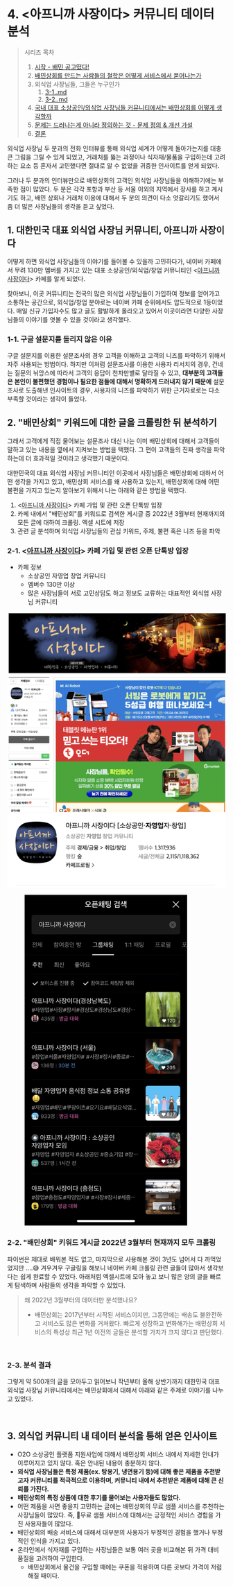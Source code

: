 # 4. <아프니까 사장이다> 커뮤니티 데이터 분석

> 시리즈 목차&#x20;
>
> 1. [시작 - 배민 공고떴다!](1..md)
> 2. [배민상회를 만드는 사람들의 철학은 어떻게 서비스에서 묻어나는가 ](2.-and.md)
> 3. 외식업 사장님들, 그들은 누구인가&#x20;
>    1. [3-1..md](3-1..md "mention")
>    2. [3-2..md](3-2..md "mention")
> 4. [국내 대표 소상공인/외식업 사장님들 커뮤니티에서는 배민상회를 어떻게 생각할까](4.-less-than-greater-than.md)&#x20;
> 5. [문제는 드러나는게 아니라 정의하는 것 - 문제 정의 & 개선 가설 ](5.-and.md)
> 6. [결론](6..md)&#x20;

외식업 사장님 두 분과의 전화 인터뷰를 통해 외식업 세계가 어떻게 돌아가는지를 대충 큰 그림을 그릴 수 있게 되었고, 거래처를 뚫는 과정이나 식자재/물품을 구입하는데 고려하는 요소 등 혼자서 고민했다면 절대로 알 수 없었을 귀중한 인사이트를 얻게 되었다.&#x20;

그러나 두 분과의 인터뷰만으로 배민상회의 고객인 외식업 사장님들을 이해하기에는 부족한 점이 많았다. 두 분은 각각 포항과 부산 등 서울 이외의 지역에서 장사를 하고 계시기도 하고, 배민 상회나 거래처 이용에 대해서 두 분의 의견이 다소 엇갈리기도 했어서 좀 더 많은 사장님들의 생각을 듣고 싶었다.&#x20;



## 1. 대한민국 대표 외식업 사장님 커뮤니티, 아프니까 사장이다&#x20;

어떻게 하면 외식업 사장님들의 이야기를 들어볼 수 있을까 고민하다가, 네이버 카페에서 무려 130만 멤버를 가지고 있는 대표 소상공인/외식업/창업 커뮤니티인 <[아프니까 사장이다](https://cafe.naver.com/jihosoccer123)> 카페를 알게 되었다.&#x20;

찾아보니, 이곳 커뮤니티는 전국의 많은 외식업 사장님들이 가입하여 정보를 얻어가고 소통하는 공간으로, 외식업/창업 분야로는 네이버 카페 순위에서도 압도적으로 1등이었다. 매일 신규 가입자수도 많고 글도 활발하게 올라오고 있어서 이곳이라면 다양한 사장님들의 이야기를 엿볼 수 있을 것이라고 생각했다.&#x20;

### 1-1. 구글 설문지를 돌리지 않은 이유&#x20;

구글 설문지를 이용한 설문조사의 경우 고객을 이해하고 고객의 니즈를 파악하기 위해서 자주 사용되는 방법이다. 하지만 이처럼 설문조사를 이용한 사용자 리서치의 경우, 건네는 질문의 뉘앙스에 따라서 고객의 응답이 천차만별로 달라질 수 있고, **대부분의 고객들은 본인이 불편했던 경험이나 필요한 점들에 대해서 명확하게 드러내지 않기 때문에** 설문조사로 도출해낸 인사이트의 경우, 사용자의 니즈를 파악하기 위한 근거자료로는 다소 부족할 것이라는 생각이 들었다.&#x20;



## 2. "배민상회" 키워드에 대한 글을 크롤링한 뒤 분석하기&#x20;

그래서 고객에게 직접 물어보는 설문조사 대신 나는 이미 배민상회에 대해서 고객들이 말하고 있는 내용을 옆에서 지켜보는 방법을 택했다. 그 편이 고객들의 진짜 생각을 파악하는데 더 효과적일 것이라고 생각했기 때문이다.&#x20;

대한민국의 대표 외식업 사장님 커뮤니티인 이곳에서 사장님들은 배민상회에 대하서 어떤 생각을 가지고 있고, 배민상회 서비스를 왜 사용하고 있는지, 배민상회에 대해 어떤 불편을 가지고 있는지 알아보기 위해서 나는 아래와 같은 방법을 택했다.&#x20;

1. <[아프니까 사장이다](https://cafe.naver.com/jihosoccer123)> 카페 가입 및 관련 오픈 단톡방 입장&#x20;
2. 카페 내에서 "배민상회"를 키워드로 검색한 게시글 중 2022년 3월부터 현재까지의 모든 글에 대하여 크롤링. 엑셀 시트에 저장&#x20;
3. 관련 글 분석하며 외식업 사장님들의 관심 키워드, 주제, 불편 혹은 니즈 등을 파악&#x20;

### 2-1. <[아프니까 사장이다](https://cafe.naver.com/jihosoccer123)> 카페 가입 및 관련 오픈 단톡방 입장&#x20;

* 카페 정보&#x20;
  * 소상공인 자영업 창업 커뮤니티&#x20;
  * 멤버수 130만 이상&#x20;
  * 많은 사장님들이 서로 고민상담도 하고 정보도 교류하는 대표적인 외식업 사장님 커뮤니티&#x20;

![](<../../../.gitbook/assets/image (13).png>)![](<../../../.gitbook/assets/image (110).png>)&#x20;

<figure><img src="../../../.gitbook/assets/IMG_8FF99203F70C-1.jpeg" alt="" width="375"><figcaption></figcaption></figure>

### 2-2. "배민상회" 키워드 게시글 2022년 3월부터 현재까지 모두 크롤링&#x20;

파이썬은 제대로 배워본 적도 없고, 마지막으로 사용해본 것이 3년도 넘어서 다 까먹었었지만 ....😅 겨우겨우 구글링을 해보니 네이버 카페 크롤링 관련 글들이 많아서 생각보다는 쉽게 완료할 수 있었다. 아래처럼 엑셀시트에 모아 놓고 보니 많은 양의 글을 빠르게 탐색하며 사람들의 생각을 파악할 수 있었다.&#x20;

> 왜 2022년 3월부터의 데이터만 분석했나요?&#x20;
>
> * 배민상회는 2017년부터 시작된 서비스이지만, 그동안에는 배송도 불완전하고 서비스도 많은 변화를 거쳐왔다. 빠르게 성장하고 변화해가는 배민상회 서비스의 특성상 최근 1년 이전의 글들은 분석할 가치가 크지 않다고 판단했다.&#x20;

<figure><img src="../../../.gitbook/assets/제목 없는 디자인.gif" alt=""><figcaption></figcaption></figure>

### 2-3. 분석 결과&#x20;

그렇게 약 500개의 글을 모아두고 읽어보니 작년부터 올해 상반기까지 대한민국 대표 외식업 사장님 커뮤니티에서는 배민상회에서 대해서 아래와 같은 주제로 이야기를 나누고 있었다. &#x20;

<figure><img src="../../../.gitbook/assets/원형 그래프 만들기.jpg" alt=""><figcaption></figcaption></figure>

## 3. 외식업 커뮤니티 내 데이터 분석을 통해 얻은 인사이트&#x20;

* O2O 소상공인 플랫폼 지원사업에 대해서 배민상회 서비스 내에서 자세한 안내가 이루어지고 있지 않다. 혹은 안내된 내용이 충분하지 않다.&#x20;
* **외식업 사장님들은 특정 제품(ex. 탕용기, 냉면용기 등)에 대해 좋은 제품을 추천받고자 커뮤니티를 적극적으로 이용하며, 커뮤니티 내에서 추천받은 제품에 대해 큰 신뢰를 가진다.**&#x20;
* **배민상회의 특정 상품에 대한 후기를 물어보는 사용자들도 많았다.**&#x20;
* 어떤 제품을 사면 좋을지 고민하는 글에는 배민상회의 무료 샘플 서비스를 추천하는 사장님들이 많았다. 즉, 무료 샘플 서비스에 대해서는 긍정적인 서비스 경험을 가진 사용자들이 많았다. &#x20;
* 배민상회의 배송 서비스에 대해서 대부분의 사용자가 부정적인 경험을 했거나 부정적인 인식을 가지고 있다.&#x20;
* 온라인에서 식자재를 구입하는 사장님들은 보통 여러 곳을 비교해본 뒤 가격 대비 품질을 고려하여 구입한다.&#x20;
  * 배민상회에서 물건을 구입할 때에는 쿠폰을 적용하여 다른 곳보다 가격이 저렴해질 때이다. &#x20;
